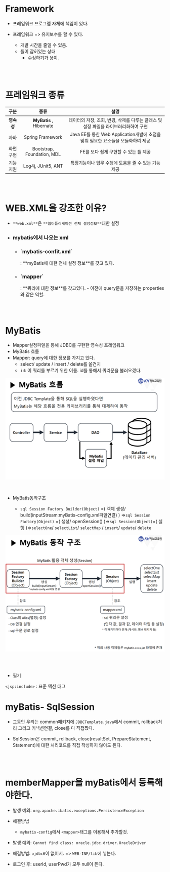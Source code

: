 # Framework

- 프레임워크 프로그램 자체에 책임이 있다.

- 프레임워크 => 유지보수를 할 수 있다.
  - 개발 시간을 줄일 수 있음.
  - 틀이 잡혀있는 상태
    - 수정하기가 용이.

<br><br>

# 프레임워크 종류

|구분|종류|설명|
|:--:|:--:|:--:|
|**영속성**| **MyBatis** , Hibernate|데이터의 저장, 조회, 변경, 삭제를 다루는 클래스 및 설정 파일을 라이브러리화하여 구현|
|자바|Spring Framework|Java EE를 통한 Web Application개발에 초점을 맞춰 필요한 요소들을 모듈화하여 제공|
|화면구현|Bootstrap, Foundation, MDL| FE를 보다 쉽게 구현할 수 있는 틀 제공|
|기능지원|Log4j, JUnit5, ANT| 특정기능이나 업무 수행에 도움을 줄 수 있는 기능 제공|

<br><br>

# WEB.XML을 강조한 이유?

- `**web.xml**`은 `**웹어플리케이션 전체 설정정보**`대한 설정

- ### mybatis에서 나오는 xml
  - <h3>`mybatis-confit.xml`</h3> : **myBatis에 대한 전체 설정 정보**를 갖고 있다.

  - <H3>`mapper`</H3> : **쿼리에 대한 정보**를 갖고있다.
    - 이전에 query문을 저장하는 properties와 같은 역할.

<br><br>

# MyBatis

- Mapper설정파일을 통해 JDBC를 구현한 영속성 프레임워크
- MyBatis 흐름
- Mapper: query에 대한 정보를 가지고 있다.
  - select/ update / insert / delete를 쓸건지
  - `id`: 이 쿼리를 부르기 위한 이름. id를 통해서 쿼리문을 불러오겠다.

![](./mybatis_동작흐름01.PNG)

<br>

- MyBatis동작구조

  - `sql Session Factory Builder(Object)` =( 객체 생성/  build(inputStream:myBatis-config.xml파일연결) )  =>`sql Session Factory(Object)` =( 생성/ openSession() )=>`sql Session(Object)`=( 실행 )=>`selectOne`/ `selectList`/ `selectMap` / `insert`/ `update`/ `delete`

![](./mybatis_동작구조02.PNG)

<br><br>


- 필기

`<jsp:include>` : 표준 액션 태그


# myBatis- SqlSession

- 그동안 우리는 common패키지에 `JDBCTemplate.java`에서 commit, rollback처리 그리고 커넥션연결, close를 다 직접짰다.

- SqlSession은 commit, rollback, close(resultSet, PrepareStatement, Statement)에 대한 처리코드를 직접 작성하지 않아도 된다.


<br><br>

# memberMapper을 myBatis에서 등록해야한다.

- 발생 예외: `org.apache.ibatis.exceptions.PersistenceException `

- 해결방법
  - `mybatis-config`에서 `<mapper>`태그를 이용해서 추가할것.


- 발생 예외: `Cannot find class: oracle.jdbc.driver.OracleDriver`

- 해결방법: `ojdbc6`이 없어서. => `WEB-INF/lib`에 넣는다.


- 로그인 후: userId, userPwd가 모두 null이 뜬다.
